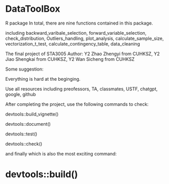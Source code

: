 # DataToolBox
R package
In total, there are nine functions contained in this package. 

including backward_varibale_selection, forward_variable_selection, check_distribution, Outliers_handling, plot_analysis, calculate_sample_size, 
vectorization_t_test, calculate_contingency_table, data_cleaning

The final project of STA3005
Author:
Y2 Zhao Zhengyi from CUHKSZ,
Y2 Jiao Shengkai from CUHKSZ,
Y2 Wan Sicheng from CUHKSZ


Some suggestion:

Everything is hard at the beginging.

Use all resources including preofessors, TA, classmates, USTF, chatgpt, google, github

After completing the project, use the following commands to check:

devtools::build_vignette()

devtools::document()

devtools::test()

devtools::check()

and finally which is also the most exciting command:

# devtools::build()
